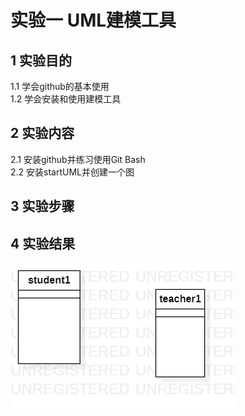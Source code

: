 # 实验一 UML建模工具

## 1 实验目的
1.1 学会github的基本使用  
1.2 学会安装和使用建模工具  
## 2 实验内容
2.1 安装github并练习使用Git Bash  
2.2 安装startUML并创建一个图  
## 3 实验步骤  
 
## 4 实验结果
![第一个UML图](./model1.jpg)

